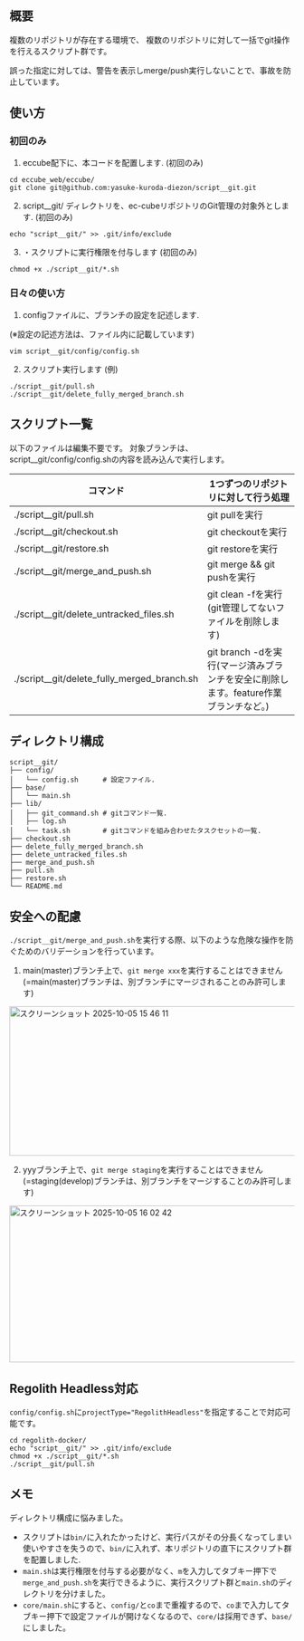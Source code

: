 ## 概要

複数のリポジトリが存在する環境で、
複数のリポジトリに対して一括でgit操作を行えるスクリプト群です。

誤った指定に対しては、警告を表示しmerge/push実行しないことで、事故を防止しています。

## 使い方
### 初回のみ
1. eccube配下に、本コードを配置します. (初回のみ)
  ```
  cd eccube_web/eccube/
  git clone git@github.com:yasuke-kuroda-diezon/script__git.git
  ```

2. script__git/ ディレクトリを、ec-cubeリポジトリのGit管理の対象外とします. (初回のみ)
  ```
  echo "script__git/" >> .git/info/exclude
  ```

3. ・スクリプトに実行権限を付与します (初回のみ)
  ```
  chmod +x ./script__git/*.sh
  ```

### 日々の使い方
1. configファイルに、ブランチの設定を記述します.

  (※設定の記述方法は、ファイル内に記載しています)
  ```
  vim script__git/config/config.sh
  ```

2. スクリプト実行します (例)
```
./script__git/pull.sh
./script__git/delete_fully_merged_branch.sh
```

## スクリプト一覧

以下のファイルは編集不要です。
対象ブランチは、script__git/config/config.shの内容を読み込んで実行します。

| コマンド  | 1つずつのリポジトリに対して行う処理 |
| ------------- | ------------- |
| ./script__git/pull.sh | git pullを実行 |
| ./script__git/checkout.sh | git checkoutを実行 |
| ./script__git/restore.sh | git restoreを実行 |
| ./script__git/merge_and_push.sh | git merge && git pushを実行 |
| ./script__git/delete_untracked_files.sh | git clean -fを実行(git管理してないファイルを削除します) |
| ./script__git/delete_fully_merged_branch.sh | git branch -dを実行(マージ済みブランチを安全に削除します。feature作業ブランチなど。) |

## ディレクトリ構成

```
script__git/
├── config/
│   └── config.sh      # 設定ファイル.
├── base/
│   └── main.sh
├── lib/
│   ├── git_command.sh # gitコマンド一覧.
│   ├── log.sh
│   └── task.sh        # gitコマンドを組み合わせたタスクセットの一覧.
├── checkout.sh
├── delete_fully_merged_branch.sh
├── delete_untracked_files.sh
├── merge_and_push.sh
├── pull.sh
├── restore.sh
└── README.md
```

## 安全への配慮
`./script__git/merge_and_push.sh`を実行する際、以下のような危険な操作を防ぐためのバリデーションを行っています。

1. main(master)ブランチ上で、`git merge xxx`を実行することはできません
  (=main(master)ブランチは、別ブランチにマージされることのみ許可します)

<img width="651" height="264" alt="スクリーンショット 2025-10-05 15 46 11" src="https://github.com/user-attachments/assets/d7af625f-283c-4046-82de-a6fa23ecbb4d" />

2. yyyブランチ上で、`git merge staging`を実行することはできません
  (=staging(develop)ブランチは、別ブランチをマージすることのみ許可します)

<img width="691" height="277" alt="スクリーンショット 2025-10-05 16 02 42" src="https://github.com/user-attachments/assets/42030e59-4da7-4ac3-8e50-94ea53841c61" />


## Regolith Headless対応

`config/config.sh`に`projectType="RegolithHeadless"`を指定することで対応可能です。

```
cd regolith-docker/
echo "script__git/" >> .git/info/exclude
chmod +x ./script__git/*.sh
./script__git/pull.sh
```

## メモ

ディレクトリ構成に悩みました。
- スクリプトは`bin/`に入れたかったけど、実行パスがその分長くなってしまい使いやすさを失うので、`bin/`に入れず、本リポジトリの直下にスクリプト群を配置しました.
- `main.sh`は実行権限を付与する必要がなく、`m`を入力してタブキー押下で`merge_and_push.sh`を実行できるように、実行スクリプト群と`main.sh`のディレクトリを分けました。
- `core/main.sh`にすると、`config/`と`co`まで重複するので、`co`まで入力してタブキー押下で設定ファイルが開けなくなるので、`core/`は採用できず、`base/`にしました。
